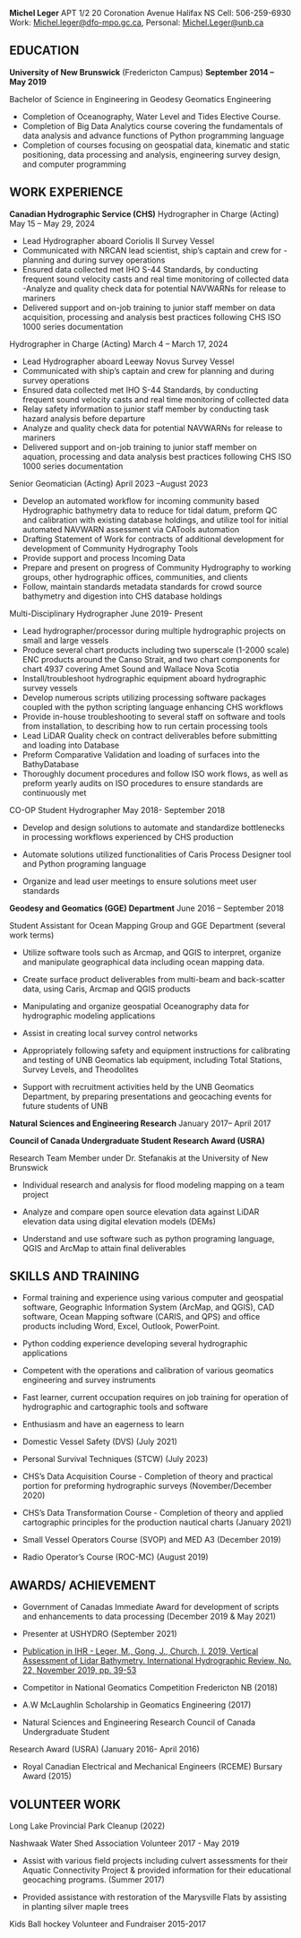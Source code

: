 **Michel Leger**
APT 1/2 20 Coronation Avenue Halifax NS
Cell: 506-259-6930
Work: Michel.leger@dfo-mpo.gc.ca, Personal: Michel.Leger@unb.ca

**EDUCATION**
----------
**University of New Brunswick** (Fredericton Campus) 
**September 2014 – May 2019**

Bachelor of Science in Engineering in Geodesy Geomatics Engineering 
- Completion of Oceanography, Water Level and Tides Elective Course.
- Completion of Big Data Analytics course covering the fundamentals of data analysis and advance functions of Python programming language
- Completion of courses focusing on geospatial data, kinematic and static positioning, data processing and analysis, engineering survey design, and computer programming

**WORK EXPERIENCE**
----------
**Canadian Hydrographic Service (CHS)**
Hydrographer in Charge (Acting)  May 15 – May 29, 2024
- Lead Hydrographer aboard Coriolis II Survey Vessel
- Communicated with NRCAN lead scientist, ship’s captain and crew for - planning and during survey operations
- Ensured data collected met IHO S-44 Standards, by conducting frequent sound velocity casts and real time monitoring of collected data
-Analyze and quality check data for potential NAVWARNs for release to mariners
- Delivered support and on-job training to junior staff member on data acquisition, processing and analysis best practices following CHS ISO 1000 series documentation

Hydrographer in Charge (Acting)  March 4 – March 17, 2024
- Lead Hydrographer aboard Leeway Novus Survey Vessel
- Communicated with ship’s captain and crew for planning and during survey operations
- Ensured data collected met IHO S-44 Standards, by conducting frequent sound velocity casts and real time monitoring of collected data
- Relay safety information to junior staff member by conducting task hazard analysis before departure
- Analyze and quality check data for potential NAVWARNs for release to mariners
- Delivered support and on-job training to junior staff member on aquation, processing and data analysis best practices following CHS ISO 1000 series documentation

Senior Geomatician (Acting)  April 2023 –August 2023
- Develop an automated workflow for incoming community based Hydrographic bathymetry data to reduce for tidal datum, preform QC and calibration with existing database holdings, and utilize tool for initial automated NAVWARN assessment via CATools automation
- Drafting Statement of Work for contracts of additional development for development of  Community Hydrography Tools
- Provide support and process Incoming Data
- Prepare and present on progress of Community Hydrography to working groups, other hydrographic offices, communities, and clients
- Follow, maintain standards metadata standards for crowd source bathymetry and digestion into CHS database holdings

Multi-Disciplinary Hydrographer June 2019- Present
- Lead hydrographer/processor during multiple hydrographic projects on small and large vessels
- Produce several chart products including two superscale (1-2000 scale) ENC products around the Canso Strait, and two chart components for chart 4937 covering Amet Sound and Wallace Nova Scotia
 - Install/troubleshoot hydrographic equipment aboard hydrographic survey vessels
- Develop numerous scripts utilizing processing software packages coupled with the python scripting language enhancing CHS workflows
 - Provide in-house troubleshooting to several staff on software and tools from installation, to describing how to run certain processing tools
- Lead LiDAR Quality check on contract deliverables before submitting and loading into Database
- Preform Comparative Validation and loading of surfaces into the BathyDatabase
- Thoroughly document procedures and follow ISO work flows, as well as preform yearly audits on ISO procedures to ensure standards are continuously met

CO-OP Student Hydrographer  May 2018- September 2018

- Develop and design solutions to automate and standardize bottlenecks in processing workflows experienced by CHS production

- Automate solutions utilized functionalities of Caris Process Designer tool and Python programing language

- Organize and lead user meetings to ensure solutions meet user standards

**Geodesy and Geomatics (GGE) Department** June 2016 – September 2018

Student Assistant for Ocean Mapping Group and GGE Department (several work terms)


- Utilize software tools such as Arcmap, and QGIS to interpret, organize and manipulate geographical data including ocean mapping data.

- Create surface product deliverables from multi-beam and back-scatter data, using Caris, Arcmap and QGIS products

- Manipulating and organize geospatial Oceanography data for hydrographic modeling applications

- Assist in creating local survey control networks

- Appropriately following safety and equipment instructions for calibrating and testing of UNB Geomatics lab equipment, including Total Stations, Survey Levels, and Theodolites

- Support with recruitment activities held by the UNB Geomatics Department, by preparing presentations and geocaching events for future students of UNB

**Natural Sciences and Engineering Research** January 2017– April 2017

**Council of Canada Undergraduate Student Research Award (USRA)**

Research Team Member under Dr. Stefanakis at the University of New Brunswick

- Individual research and analysis for flood modeling mapping on a team project

- Analyze and compare open source elevation data against LiDAR elevation data using digital elevation models (DEMs)

- Understand and use software such as python programing language, QGIS and ArcMap to attain final deliverables

**SKILLS AND TRAINING**
----------

- Formal training and experience using various computer and geospatial software, Geographic Information System (ArcMap, and QGIS), CAD software, Ocean Mapping software (CARIS, and QPS) and office products including Word, Excel, Outlook, PowerPoint.

- Python codding experience developing several hydrographic applications

- Competent with the operations and calibration of various geomatics engineering and survey instruments

- Fast learner, current occupation requires on job training for operation of hydrographic and cartographic tools and software

- Enthusiasm and have an eagerness to learn

- Domestic Vessel Safety (DVS) (July 2021)

- Personal Survival Techniques (STCW) (July 2023)

- CHS’s Data Acquisition Course - Completion of theory and practical portion for preforming hydrographic surveys (November/December 2020)

- CHS’s Data Transformation Course - Completion of theory and applied cartographic principles for the production nautical charts (January 2021)

- Small Vessel Operators Course (SVOP) and MED A3 (December 2019)

- Radio Operator’s Course (ROC-MC) (August 2019)

**AWARDS/ ACHIEVEMENT**
----------
- Government of Canadas Immediate Award for development of scripts and enhancements to data processing (December 2019 & May 2021)

- Presenter at USHYDRO (September 2021)

- [Publication in IHR - Leger, M., Gong, J., Church, I. 2019, Vertical Assessment of Lidar Bathymetry. International Hydrographic Review, No. 22, November 2019, pp. 39-53](https://ihr.iho.int/articles/from-volunteer-ping-to-community-map-the-chs-community-hydrography-program/)

- Competitor in National Geomatics Competition Fredericton NB (2018)

- A.W McLaughlin Scholarship in Geomatics Engineering (2017)

- Natural Sciences and Engineering Research Council of Canada Undergraduate Student

Research Award (USRA) (January 2016- April 2016)

- Royal Canadian Electrical and Mechanical Engineers (RCEME) Bursary Award (2015)

**VOLUNTEER WORK**
----------
Long Lake Provincial Park Cleanup (2022)

Nashwaak Water Shed Association Volunteer 2017 - May 2019

- Assist with various field projects including culvert assessments for their Aquatic Connectivity Project & provided information for their educational geocaching programs. (Summer 2017)

- Provided assistance with restoration of the Marysville Flats by assisting in planting silver maple trees

Kids Ball hockey Volunteer and Fundraiser 2015-2017
